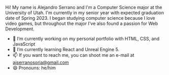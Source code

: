 

Hi! My name is Alejandro Serrano and I'm a Computer Science major at the University of Utah. I'm currently in my senior year with expected graduation date of Spring 2023.
I began studying computer science because I love video games, but throughout the major I've also found a passion for Web Development. 

- 🔭 I’m currently working on my personal portfolio with HTML, CSS, and JavaScript
- 🌱 I’m currently learning React and Unreal Engine 5.
- 📫 If you want to reach me, you can shoot me an e-mail at ajserranosoria@gmail.com
- 😄 Pronouns: he/him
